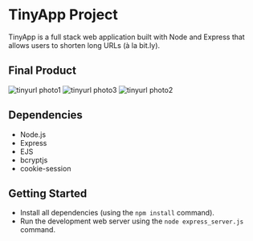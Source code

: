 # TinyApp Project

TinyApp is a full stack web application built with Node and Express that allows users to shorten long URLs (à la bit.ly).

## Final Product

![tinyurl photo1](https://user-images.githubusercontent.com/6643381/215221458-1e90a3b1-663b-40fd-adb2-a28da9d9bd31.png)
![tinyurl photo3](https://user-images.githubusercontent.com/6643381/215221460-ca5bce17-9dc1-4e8c-b39d-250f8ad905fe.png)
![tinyurl photo2](https://user-images.githubusercontent.com/6643381/215221461-cae67c65-9baf-40dd-8fc6-dcc4e066c75f.png)



## Dependencies

- Node.js
- Express
- EJS
- bcryptjs
- cookie-session

## Getting Started

- Install all dependencies (using the `npm install` command).
- Run the development web server using the `node express_server.js` command.
